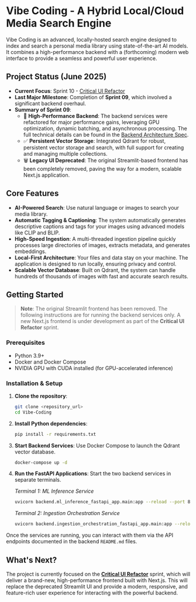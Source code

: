 # Vibe Coding - A Hybrid Local/Cloud Media Search Engine

Vibe Coding is an advanced, locally-hosted search engine designed to index and search a personal media library using state-of-the-art AI models. It combines a high-performance backend with a (forthcoming) modern web interface to provide a seamless and powerful user experience.

## Project Status (June 2025)

-   **Current Focus**: Sprint 10 - [Critical UI Refactor](/docs/sprints/critical-ui-refactor/README.md)
-   **Last Major Milestone**: Completion of **Sprint 09**, which involved a significant backend overhaul.
-   **Summary of Sprint 09**:
    -   🚀 **High-Performance Backend**: The backend services were refactored for major performance gains, leveraging GPU optimization, dynamic batching, and asynchronous processing. The full technical details can be found in the [Backend Architecture Spec](/backend/ARCHITECTURE.md).
    -   ✅ **Persistent Vector Storage**: Integrated Qdrant for robust, persistent vector storage and search, with full support for creating and managing multiple collections.
    -   🗑️ **Legacy UI Deprecated**: The original Streamlit-based frontend has been completely removed, paving the way for a modern, scalable Next.js application.

## Core Features

-   **AI-Powered Search**: Use natural language or images to search your media library.
-   **Automatic Tagging & Captioning**: The system automatically generates descriptive captions and tags for your images using advanced models like CLIP and BLIP.
-   **High-Speed Ingestion**: A multi-threaded ingestion pipeline quickly processes large directories of images, extracts metadata, and generates embeddings.
-   **Local-First Architecture**: Your files and data stay on your machine. The application is designed to run locally, ensuring privacy and control.
-   **Scalable Vector Database**: Built on Qdrant, the system can handle hundreds of thousands of images with fast and accurate search results.

## Getting Started

> **Note**: The original Streamlit frontend has been removed. The following instructions are for running the backend services only. A new Next.js frontend is under development as part of the **Critical UI Refactor** sprint.

### Prerequisites

-   Python 3.9+
-   Docker and Docker Compose
-   NVIDIA GPU with CUDA installed (for GPU-accelerated inference)

### Installation & Setup

1.  **Clone the repository**:
    ```bash
    git clone <repository_url>
    cd Vibe-Coding
    ```

2.  **Install Python dependencies**:
    ```bash
    pip install -r requirements.txt
    ```

3.  **Start Backend Services**: Use Docker Compose to launch the Qdrant vector database.
    ```bash
    docker-compose up -d
    ```

4.  **Run the FastAPI Applications**: Start the two backend services in separate terminals.

    *Terminal 1: ML Inference Service*
    ```bash
    uvicorn backend.ml_inference_fastapi_app.main:app --reload --port 8001
    ```

    *Terminal 2: Ingestion Orchestration Service*
    ```bash
    uvicorn backend.ingestion_orchestration_fastapi_app.main:app --reload --port 8002
    ```

Once the services are running, you can interact with them via the API endpoints documented in the backend `README.md` files.

## What's Next?

The project is currently focused on the **[Critical UI Refactor](/docs/sprints/critical-ui-refactor/README.md)** sprint, which will deliver a brand-new, high-performance frontend built with Next.js. This will replace the deprecated Streamlit UI and provide a modern, responsive, and feature-rich user experience for interacting with the powerful backend. 